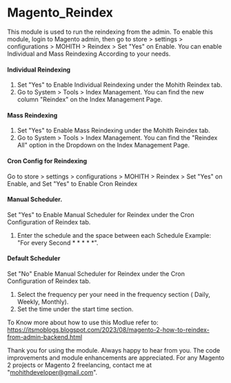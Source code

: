 # Magento_Reindex

This module is used to run the reindexing from the admin. To enable this module, login to Magento admin, then go to store > settings > configurations > MOHITH > Reindex > Set "Yes" on Enable. You can enable Individual and Mass Reindexing According to your needs.

#### Individual Reindexing

1. Set "Yes" to Enable Individual Reindexing under the Mohith Reindex tab.
2. Go to System > Tools > Index Management. You can find the new column "Reindex" on the Index Management Page.

#### Mass Reindexing

1. Set "Yes" to Enable Mass Reindexing under the Mohith Reindex tab.
2. Go to System > Tools > Index Management. You can find the "Reindex All" option in the Dropdown on the Index Management Page.

#### Cron Config for Reindexing
Go to store > settings > configurations > MOHITH > Reindex > Set "Yes" on Enable, and Set "Yes" to Enable Cron Reindex

#### Manual Scheduler.

Set "Yes" to Enable Manual Scheduler for Reindex under the Cron Configuration of Reindex tab.

1. Enter the schedule and the space between each Schedule Example: "For every Second * * * * *".
   
#### Default Scheduler

Set "No" Enable Manual Scheduler for Reindex under the Cron Configuration of Reindex tab.

1. Select the frequency per your need in the frequency section ( Daily, Weekly, Monthly).
2. Set the time under the start time section.

To Know more about how to use this Modlue refer to: https://itsmoblogs.blogspot.com/2023/08/magento-2-how-to-reindex-from-admin-backend.html

Thank you for using the module. Always happy to hear from you. The code improvements and module enhancements are appreciated. For any Magento 2 projects or Magento 2 freelancing, contact me at "mohithdeveloper@gmail.com".
